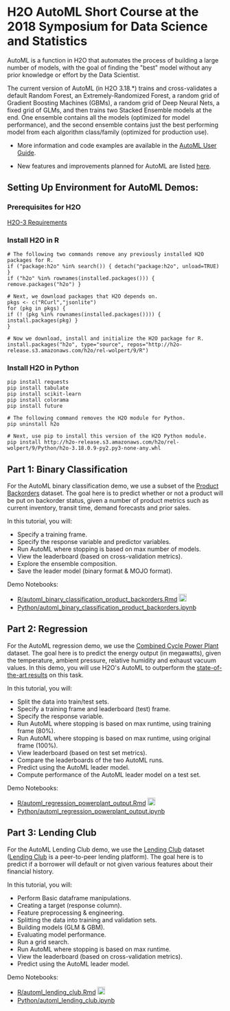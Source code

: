 # H2O AutoML Short Course at the 2018 Symposium for Data Science and Statistics

AutoML is a function in H2O that automates the process of building a large number of models, with the goal of finding the "best" model without any prior knowledge or effort by the Data Scientist.  

The current version of AutoML (in H2O 3.18.*) trains and cross-validates a default Random Forest, an Extremely-Randomized Forest, a random grid of Gradient Boosting Machines (GBMs), a random grid of Deep Neural Nets, a fixed grid of GLMs, and then trains two Stacked Ensemble models at the end. One ensemble contains all the models (optimized for model performance), and the second ensemble contains just the best performing model from each algorithm class/family (optimized for production use).

- More information and code examples are available in the [AutoML User Guide](http://docs.h2o.ai/h2o/latest-stable/h2o-docs/automl.html).

- New features and improvements planned for AutoML are listed [here](https://0xdata.atlassian.net/issues/?filter=21603).

## Setting Up Environment for AutoML Demos:

### Prerequisites for H2O

[H2O-3 Requirements](http://h2o-release.s3.amazonaws.com/h2o/rel-wolpert/9/docs-website/h2o-docs/welcome.html#requirements)

### Install H2O in R
```
# The following two commands remove any previously installed H2O packages for R.
if ("package:h2o" %in% search()) { detach("package:h2o", unload=TRUE) }
if ("h2o" %in% rownames(installed.packages())) { remove.packages("h2o") }

# Next, we download packages that H2O depends on.
pkgs <- c("RCurl","jsonlite")
for (pkg in pkgs) {
if (! (pkg %in% rownames(installed.packages()))) { install.packages(pkg) }
}

# Now we download, install and initialize the H2O package for R.
install.packages("h2o", type="source", repos="http://h2o-release.s3.amazonaws.com/h2o/rel-wolpert/9/R")
```

### Install H2O in Python
```
pip install requests
pip install tabulate
pip install scikit-learn
pip install colorama
pip install future
```
```
# The following command removes the H2O module for Python.
pip uninstall h2o

# Next, use pip to install this version of the H2O Python module.
pip install http://h2o-release.s3.amazonaws.com/h2o/rel-wolpert/9/Python/h2o-3.18.0.9-py2.py3-none-any.whl
```
## Part 1: Binary Classification

For the AutoML binary classification demo, we use a subset of the [Product Backorders](https://www.kaggle.com/tiredgeek/predict-bo-trial/data) dataset.  The goal here is to predict whether or not a product will be put on backorder status, given a number of product metrics such as current inventory, transit time, demand forecasts and prior sales.

In this tutorial, you will:

- Specify a training frame.
- Specify the response variable and predictor variables.
- Run AutoML where stopping is based on max number of models.
- View the leaderboard (based on cross-validation metrics).
- Explore the ensemble composition.
- Save the leader model (binary format & MOJO format).

Demo Notebooks:

 - [R/automl\_binary\_classification\_product\_backorders.Rmd](./R/automl_binary_classification_product_backorders.Rmd)  [<img src="https://www.r-project.org//favicon-16x16.png" width=18>](https://www.r-project.org//favicon-16x16.png)
 - [Python/automl\_binary\_classification\_product\_backorders.ipynb](./Python/automl_binary_classification_product_backorders.ipynb) [<img src="https://www.python.org/static/favicon.ico"  width=16>](https://www.python.org/static/favicon.ico)


## Part 2: Regression

For the AutoML regression demo, we use the [Combined Cycle Power Plant](http://archive.ics.uci.edu/ml/datasets/Combined+Cycle+Power+Plant) dataset.  The goal here is to predict the energy output (in megawatts), given the temperature, ambient pressure, relative humidity and exhaust vacuum values.  In this demo, you will use H2O's AutoML to outperform the [state-of-the-art results](https://www.sciencedirect.com/science/article/pii/S0142061514000908) on this task.

In this tutorial, you will:

- Split the data into train/test sets.
- Specify a training frame and leaderboard (test) frame.
- Specify the response variable.
- Run AutoML where stopping is based on max runtime, using training frame (80%).
- Run AutoML where stopping is based on max runtime, using original frame (100%).
- View leaderboard (based on test set metrics).
- Compare the leaderboards of the two AutoML runs.
- Predict using the AutoML leader model.
- Compute performance of the AutoML leader model on a test set.

Demo Notebooks:

 - [R/automl\_regression\_powerplant\_output.Rmd](./R/automl_regression_powerplant_output.Rmd) [<img src="https://www.r-project.org//favicon-16x16.png" width=18>](https://www.r-project.org//favicon-16x16.png)
 - [Python/automl\_regression\_powerplant\_output.ipynb](./Python/automl_regression_powerplant_output.ipynb) [<img src="https://www.python.org/static/favicon.ico"  width=16>](https://www.python.org/static/favicon.ico)

## Part 3: Lending Club

For the AutoML Lending Club demo, we use the [Lending Club](https://github.com/navdeep-G/sdss-h2o-automl/blob/master/data/LoanStats3a.csv) dataset ([Lending Club](https://www.lendingclub.com/) is a peer-to-peer lending platform).  The goal here is to predict if a borrower will default or not given various features about their financial history.

In this tutorial, you will:

- Perform Basic dataframe manipulations.
- Creating a target (response column).
- Feature preprocessing & engineering.
- Splitting the data into training and validation sets.
- Building models (GLM & GBM).
- Evaluating model performance.
- Run a grid search.
- Run AutoML where stopping is based on max runtime.
- View the leaderboard (based on cross-validation metrics).
- Predict using the AutoML leader model.

Demo Notebooks:

 - [R/automl\_lending\_club.Rmd](./R/automl_lending_club.Rmd) [<img src="https://www.r-project.org//favicon-16x16.png" width=18>](https://www.r-project.org//favicon-16x16.png)
 - [Python/automl\_lending\_club.ipynb](./Python/automl_lending_club.ipynb) [<img src="https://www.python.org/static/favicon.ico"  width=16>](https://www.python.org/static/favicon.ico)

